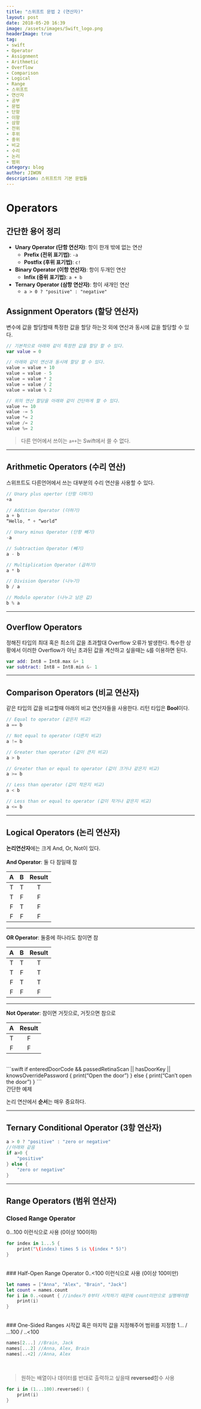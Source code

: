 ```yaml
---
title: "스위프트 문법 2 (연산자)"
layout: post
date: 2018-05-20 16:39
image: /assets/images/Swift_logo.png
headerImage: true
tag:
- swift
- Operator
- Assignment
- Arithmetic
- Overflow
- Comparison
- Logical
- Range
- 스위프트
- 연산자
- 공부
- 문법
- 단항
- 이항
- 삼항
- 전위
- 후위
- 중위
- 비교
- 수리
- 논리
- 범위
category: blog
author: JIWON
description: 스위프트의 기본 문법들
---
```

# Operators

## 간단한 용어 정리
- **Unary Operator (단항 연산자)**: 항이 한개 밖에 없는 연산
  - **Prefix (전위 표기법)**: `-a`
  - **Postfix (후위 표기법)**: `c!` 
- **Binary Operator (이항 연산자)**: 항이 두개인 연산
  - **Infix (중위 표기법)**: `a + b`
- **Ternary Operator (삼항 연산자)**: 항이 새개인 연산
  - `a > 0 ? "positive" : "negative"`

## Assignment Operators (할당 연산자)
변수에 값을 할당할때 특정한 값을 할당 하는것 외에 연산과 동시에 값을 할당할 수 있다.
```swift
// 기본적으로 아래와 같이 특정한 값을 할당 할 수 있다.
var value = 0

// 아래와 같이 연산과 동시에 할당 할 수 있다.
value = value + 10
value = value - 5
value = value * 2
value = value / 2
value = value % 2

// 위의 연산 할당을 아래와 같이 간단하게 할 수 있다.
value += 10
value -= 5
value *= 2
value /= 2
value %= 2
```

> 다른 언어에서 쓰이는 `a++`는 Swift에서 쓸 수 없다.

---
## Arithmetic Operators (수리 연산)
스위프트도 다른언어에서 쓰는 대부분의 수리 연산을 사용할 수 있다. 
```swift
// Unary plus opertor (단항 더하기)
+a

// Addition Operator (더하기)
a + b
“Hello, “ + “world”

// Unary minus Operator (단항 빼기)
-a

// Subtraction Operator (빼기)
a - b

// Multiplication Operator (곱하기)
a * b

// Division Operator (나누기)
b / a

// Modulo operator (나누고 남은 값)
b % a
```

---
## Overflow Operators
정해진 타입의 최대 혹은 최소의 값을 초과할대 Overflow 오류가 발생한다. 특수한 상황에서 이러한 Overflow가 아닌 초과된 값을 계산하고 싶을때는 `&`를 이용하면 된다.
```swift
var add: Int8 = Int8.max &+ 1
var subtract: Int8 = Int8.min &- 1
```

---
## Comparison Operators (비교 연산자)
같은 타입의 값을 비교할때 아래의 비교 연산자들을 사용한다. 리턴 타입은 **Bool**이다.
```swift
// Equal to operator (같은지 비교)
a == b

// Not equal to operator (다른지 비교)
a != b

// Greater than operator (값이 큰지 비교)
a > b

// Greater than or equal to operator (값이 크거나 같은지 비교)
a >= b

// Less than operator (값이 작은지 비교)
a < b

// Less than or equal to operator (값이 작거나 같은지 비교)
a <= b
```

---
## Logical Operators (논리 연산자)
**논리연산자**에는 크게 And, Or, Not이 있다.<br /><br />
**And Operator**: 둘 다 참일때 참

| A | B | Result |
| :------------: | :-----------: | :-------------------: |
| T | T | T |
| T | F | F |
| F | T | F |
| F | F | F |

---

**OR Operator**: 둘중에 하나라도 참이면 참

| A | B | Result |
|:------:|:------:|:------:|
| T | T | T |
| T | F | T |
| F | T | T |
| F | F | F |

---

**Not Operator**: 참이면 거짓으로, 거짓으면 참으로

|    A    | Result |
|:------: |:------:|
| T       |      F |
| F       |      F |

<br />
```swift
if enteredDoorCode && passedRetinaScan || hasDoorKey || knowsOverridePassword {
  print(“Open the door”)
} else {
  print(“Can’t open the door”)
}
```
<figcaption class="caption">간단한 예제</figcaption>

논리 연산에서 **순서**는 매우 중요하다.

---
## Ternary Conditional Operator (3항 연산자)
```swift
a > 0 ? "positive" : "zero or negative"
//아래와 같음
if a>0 {
    "positive"
} else {
    "zero or negative"
}
```

---
## Range Operators (범위 연산자)
### Closed Range Operator
0...100 이런식으로 사용 (0이상 100이하)

```swift
for index in 1...5 {
    print("\(index) times 5 is \(index * 5)")
}
```
<br />
### Half-Open Range Operator
0..<100 이런식으로 사용 (0이상 100미만)

```swift
let names = ["Anna", "Alex", "Brain", "Jack"]
let count = names.count
for i in 0..<count { //index가 0부터 시작하기 때문에 count미만으로 실행해야함
    print(i)
}
```
<br />
### One-Sided Ranges
시작값 혹은 마지막 값을 지정해주어 범위를 지정함
1... / ...100 / ..<100 

```swift
names[2...] //Brain, Jack
names[...2] //Anna, Alex, Brain
names[..<2] //Anna, Alex
```
<br />

> 원하는 배열이나 데이터를 반대로 출력하고 싶을때 **reversed**함수 사용
```swift
for i in (1...100).reversed() {
    print(i)
}
```